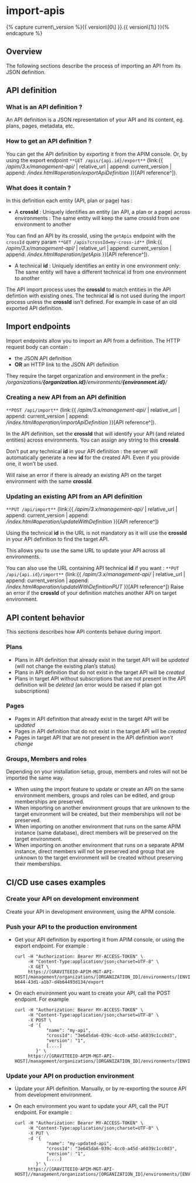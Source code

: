 # import-apis

\{% capture current\\\_version %\}\{{ version\\\[0\\] \}}.\{{ version\\\[1\\] \}}\{% endcapture %\}

## Overview

The following sections describe the process of importing an API from its JSON definition.

## API definition

### What is an API definition ?

An API definition is a JSON representation of your API and its content, eg. plans, pages, metadata, etc.

### How to get an API definition ?

You can get the API definition by exporting it from the APIM console. Or, by using the export endpoint `**GET /apis/{api.id}/export**` (link:\{{ _/apim/3.x/management-api/_ | relative\_url | append: current\_version | append: _/index.html#operation/exportApiDefinition_ \}}\[API reference^]).

### What does it contain ?

In this definition each entity (API, plan or page) has :

* A **crossId** : Uniquely identifies an entity (an API, a plan or a page) across environments : The same entity will keep the same crossId from one environment to another

You can find an API by its crossId, using the `getApis` endpoint with the `crossId` query param `**GET /apis?crossId=my-cross-id**` (link:\{{ _/apim/3.x/management-api/_ | relative\_url | append: current\_version | append: _/index.html#operation/getApis_ \}}\[API reference^]).

* A technical **id** : Uniquely identifies an entity in one environment only: The same entity will have a different technical id from one environment to another

The API import process uses the **crossId** to match entities in the API defintion with existing ones. The technical **id** is not used during the import process unless the **crossId** isn’t defined. For example in case of an old exported API definition.

## Import endpoints

Import endpoints allow you to import an API from a definition. The HTTP request body can contain :

* the JSON API definition
* **OR** an HTTP link to the JSON API definition

They require the target organization and environment in the prefix : _/organizations/**{organization.id}**/environments/**{environment.id}**/_

### Creating a new API from an API definition

`**POST /api/import**` (link:\{{ _/apim/3.x/management-api/_ | relative\_url | append: current\_version | append: _/index.html#operation/importApiDefinition_ \}}\[API reference^]).

In the API definition, set the **crossId** that will identify your API (and related entities) across environments. You can assign any string to this **crossId**.

Don’t put any technical **id** in your API definition : the server will automatically generate a new **id** for the created API. Even if you provide one, it won’t be used.

Will raise an error if there is already an existing API on the target environment with the same **crossId**.

### Updating an existing API from an API definition

`**PUT /api/import**` (link:\{{ _/apim/3.x/management-api/_ | relative\_url | append: current\_version | append: _/index.html#operation/updateWithDefinition_ \}}\[API reference^])

Using the technical **id** in the URL is not mandatory as it will use the **crossId** in your API definition to find the target API.

This allows you to use the same URL to update your API across all environments.

You can also use the URL containing API technical **id** if you want : `**PUT /api/{api.id}/import**` (link:\{{ _/apim/3.x/management-api/_ | relative\_url | append: current\_version | append: _/index.html#operation/updateWithDefinitionPUT_ \}}\[API reference^]) Raise an error if the **crossId** of your definition matches another API on target environment.

## API content behavior

This sections describes how API contents behave during import.

### Plans

* Plans in API definition that already exist in the target API will be _updated_ (will not change the existing plan’s status)
* Plans in API definition that do not exist in the target API will be _created_
* Plans in target API without subscriptions that are not present in the API definition will be _deleted_ (an error would be raised if plan got subscriptions)

### Pages

* Pages in API definition that already exist in the target API will be _updated_
* Pages in API definition that do not exist in the target API will be _created_
* Pages in target API that are not present in the API definition _won’t change_

### Groups, Members and roles

Depending on your installation setup, group, members and roles will not be imported the same way.

* When using the import feature to update or create an API on the same environment members, groups and roles can be edited, and group memberships are preserved.
* When importing on another environment groups that are unknown to the target environment will be created, but their memberships will not be preserved.
* When importing on another environment that runs on the same APIM instance (same database), direct members will be preserved on the target environment.
* When importing on another environment that runs on a separate APIM instance, direct members will not be preserved and group that are unknown to the target environment will be created without preserving their memberships.

## CI/CD use cases examples

### Create your API on development environment

Create your API in development environment, using the APIM console.

### Push your API to the production environment

*   Get your API definition by exporting it from APIM console, or using the export endpoint. For example :

    ```
    curl -H "Authorization: Bearer MY-ACCESS-TOKEN" \
         -H "Content-Type:application/json;charset=UTF-8" \
         -X GET \
         https://[GRAVITEEIO-APIM-MGT-API-HOST]/management/organizations/[ORGANIZATION_ID]/environments/[ENVIRONMENT_ID]/apis/35a1b7d4-b644-43d1-a1b7-d4b64493d134/export
    ```
*   On each environment you want to create your API, call the POST endpoint. For example

    ```
    curl -H "Authorization: Bearer MY-ACCESS-TOKEN" \
         -H "Content-Type:application/json;charset=UTF-8" \
         -X POST \
         -d '{
                "name": "my-api",
                "crossId": "3e645da6-039c-4cc0-a45d-a6039c1cc0d3",
                "version": "1",
                [....]
            }' \
         https://[GRAVITEEIO-APIM-MGT-API-HOST]/management/organizations/[ORGANIZATION_ID]/environments/[ENVIRONMENT_ID]/apis/import
    ```

### Update your API on production environment

* Update your API definition. Manually, or by re-exporting the source API from development environment.
*   On each environment you want to update your API, call the PUT endpoint. For example :

    ```
    curl -H "Authorization: Bearer MY-ACCESS-TOKEN" \
         -H "Content-Type:application/json;charset=UTF-8" \
         -X PUT \
         -d '{
                "name": "my-updated-api",
                "crossId": "3e645da6-039c-4cc0-a45d-a6039c1cc0d3",
                "version": "1",
                [....]
            }' \
         https://[GRAVITEEIO-APIM-MGT-API-HOST]//management/organizations/[ORGANIZATION_ID]/environments/[ENVIRONMENT_ID]/apis/import
    ```

